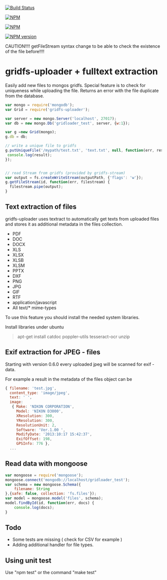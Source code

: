 [![Build Status](https://travis-ci.org/DominicBoettger/gridfs-uploader.svg?branch=master)](https://travis-ci.org/DominicBoettger/gridfs-uploader)

[![NPM](https://nodei.co/npm-dl/gridfs-uploader.png?months=1)](https://nodei.co/npm/gridfs-uploader/)

[![NPM](https://nodei.co/npm/gridfs-uploader.png?downloads=true&stars=true)](https://nodei.co/npm/gridfs-uploader/)

[![NPM version](https://badge.fury.io/js/gridfs-uploader@2x.png)](http://badge.fury.io/js/gridfs-uploader)


CAUTION!!!! getFileStream syntax change to be able to check the existence of the file before!!!!

# gridfs-uploader + fulltext extraction

Easily add new files to mongos gridfs. Special feature is to check for uniqueness while uploading the file.
Returns an error with the file duplicate from the database.

```js
var mongo = require('mongodb');
var Grid = require('gridfs-uploader');

var server = new mongo.Server('localhost', 27017);
var db = new mongo.Db('gridloader_test', server, {w:1});

var g =new Grid(mongo);
g.db = db;

// write a unique file to gridfs
g.putUniqueFile('/mypath/test.txt', 'text.txt', null, function(err, result) {
 console.log(result);
});


// read Stream from gridfs (provided by gridfs-stream)
var output = fs.createWriteStream(outputPath, {'flags': 'w'});
g.getFileStream(id, function(err, filestream) {
  filestream.pipe(output);
}
```

## Text extraction of files

gridfs-uploader uses textract to automatically get texts from uploaded files and stores it as additional metadata in the files collection.

* PDF
* DOC
* DOCX
* XLS
* XLSX
* XLSB
* XLSM
* PPTX
* DXF
* PNG
* JPG
* GIF
* RTF
* application/javascript
* All text/* mime-types

To use this feature you should install the needed system libraries.

Install libraries under ubuntu
> apt-get install catdoc poppler-utils tesseract-ocr unzip


## Exif extraction for JPEG - files

Starting with version 0.6.0 every uploaded jpeg will be scanned for exif - data.

For example a result in the metadata of the files object can be

```js
{ filename: 'test.jpg',
  content_type: 'image/jpeg',
  text: ' ',
  image:
   { Make: 'NIKON CORPORATION',
     Model: 'NIKON D3000',
     XResolution: 300,
     YResolution: 300,
     ResolutionUnit: 2,
     Software: 'Ver.1.00 ',
     ModifyDate: '2013:10:17 15:42:37',
     ExifOffset: 198,
     GPSInfo: 776 },
  ...
```

## Read data with mongoose

```js
var mongoose = require('mongoose');
mongoose.connect('mongodb://localhost/gridloader_test');
var schema = new mongoose.Schema({
    filename: String
},{safe: false, collection: 'fs.files'});
var model = mongoose.model('files', schema);
model.findById(id, function(err, docs) {
	console.log(docs);
}
```

## Todo
- Some tests are missing ( check for CSV for example )
- Adding additional handler for file types.

## Using unit test

Use "npm test" or the command "make test"